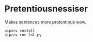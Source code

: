 # Pretentiousnessiser
Makes sentences more pretentious wow.

```
pipenv install 
pipenv run lol.py
```
